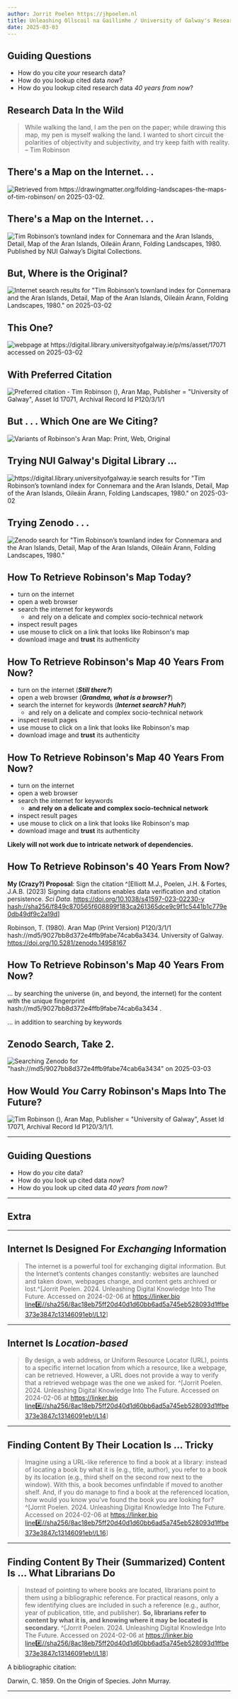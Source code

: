 ```yaml
---
author: Jorrit Poelen https://jhpoelen.nl
title: Unleashing Ollscoil na Gaillimhe / University of Galway's Research Data Into the Future
date: 2025-03-03
---
```


## Guiding Questions

 * How do you cite *your* research data?
 * How do you lookup cited data *now*? 
 * How do you lookup cited research data *40 years from now*? 

## Research Data In the Wild

> While walking the land, I am the pen on the paper; while drawing this map, my pen is myself walking the land. I wanted to short circuit the polarities of objectivity and subjectivity, and try keep faith with reality.  – Tim Robinson

## There's a Map on the Internet. . . 

![Retrieved from https://drawingmatter.org/folding-landscapes-the-maps-of-tim-robinson/ on 2025-03-02.
](img/robinson-map-in-context-2025-2.png)

## There's a Map on the Internet. . . 

![Tim Robinson’s townland index for Connemara and the Aran Islands, Detail, Map of the Aran Islands, Oileáin Árann, Folding Landscapes, 1980. Published by NUI Galway’s Digital Collections.](img/AKYP-975413_Long-text_image1.jpeg)

## But, Where is the Original? 

![Internet search results for "Tim Robinson’s townland index for Connemara and the Aran Islands, Detail, Map of the Aran Islands, Oileáin Árann, Folding Landscapes, 1980." on 2025-03-02](img/google-search-2025-03-02.png)

## This One? 

![webpage at https://digital.library.universityofgalway.ie/p/ms/asset/17071 accessed on 2025-03-02](img/galway-digital-library-record-2025-03-02.png)

## With Preferred Citation

![Preferred citation - Tim Robinson (), Aran Map, Publisher = "University of Galway", Asset Id 17071, Archival Record Id P120/3/1/1](img/galway-digital-library-citation-2025-03-02.png)

## But . . . Which One are We Citing?

![Variants of Robinson's Aran Map: Print, Web, Original](img/galway-digital-library-download-2025-03-02.png)

## Trying NUI Galway's Digital Library ...

![https://digital.library.universityofgalway.ie search results for "Tim Robinson’s townland index for Connemara and the Aran Islands, Detail, Map of the Aran Islands, Oileáin Árann, Folding Landscapes, 1980." on 2025-03-02](img/galway-digital-library-search-2025-03-02.png)

## Trying Zenodo . . . 

![Zenodo search for "Tim Robinson’s townland index for Connemara and the Aran Islands, Detail, Map of the Aran Islands, Oileáin Árann, Folding Landscapes, 1980."](img/zenodo-search-2025-03-03.png)

## How To Retrieve Robinson's Map Today?

 * turn on the internet
 * open a web browser
 * search the internet for keywords
   * and rely on a delicate and complex socio-technical network 
 * inspect result pages
 * use mouse to click on a link that looks like Robinson's map
 * download image and **trust** its authenticity

## How To Retrieve Robinson's Map 40 Years From Now?

 * turn on the internet (***Still there?***)
 * open a web browser (***Grandma, what is a browser?***)
 * search the internet for keywords (***Internet search? Huh?***)
   * and rely on a delicate and complex socio-technical network
 * inspect result pages 
 * use mouse to click on a link that looks like Robinson's map
 * download image and **trust** its authenticity

## How To Retrieve Robinson's Map 40 Years From Now?

 * turn on the internet
 * open a web browser
 * search the internet for keywords
   * **and rely on a delicate and complex socio-technical network**
 * inspect result pages
 * use mouse to click on a link that looks like Robinson's map
 * download image and **trust** its authenticity

**Likely will not work due to intricate network of dependencies.**

## How To Retrieve Robinson's 40 Years From Now?

**My (Crazy?) Proposal**: Sign the citation ^[Elliott M.J., Poelen, J.H. & Fortes, J.A.B. (2023) Signing data citations enables data verification and citation persistence. *Sci Data*. https://doi.org/10.1038/s41597-023-02230-y [hash://sha256/f849c870565f608899f183ca261365dce9c9f1c5441b1c779e0db49df9c2a19d](https://linker.bio/hash://sha256/f849c870565f608899f183ca261365dce9c9f1c5441b1c779e0db49df9c2a19d)] 

Robinson, T. (1980). Aran Map (Print Version) P120/3/1/1 hash://md5/9027bb8d372e4ffb9fabe74cab6a3434. University of Galway. https://doi.org/10.5281/zenodo.14958167

## How To Retrieve Robinson's Map 40 Years From Now?


... by searching the universe (in, and beyond, the internet) for the content with the unique fingerprint hash://md5/9027bb8d372e4ffb9fabe74cab6a3434 .

... in addition to searching by keywords 

## Zenodo Search, Take 2.

![Searching Zenodo for "hash://md5/9027bb8d372e4ffb9fabe74cab6a3434" on 2025-03-03](img/zenodo-search-take-2-2025-03-03.png)

## How Would *You* Carry Robinson's Maps Into The Future?

![Tim Robinson (), Aran Map, Publisher = "University of Galway", Asset Id 17071, Archival Record Id P120/3/1/1.](img/p120_0002_0001_print.jpg)

---

## Guiding Questions

 * How do *you* cite data?
 * How do you look up cited data *now*?
 * How do you look up cited data *40 years from now*?

---

## Extra

---

## Internet Is Designed For *Exchanging* Information 

> The internet is a powerful tool for exchanging digital information. But the Internet’s contents changes constantly: websites are launched and taken down, webpages change, and content gets archived or lost.^[Jorrit Poelen. 2024. Unleashing Digital Knowledge Into The Future. Accessed on 2024-02-06 at https://linker.bio [line:hash://sha256/8ac18eb75ff20d40d1d60bb6ad5a745eb528093d1ffbe373e3847c13146091eb!/L12](https://linker.bio/line:hash://sha256/8ac18eb75ff20d40d1d60bb6ad5a745eb528093d1ffbe373e3847c13146091eb!/L12)]

---

## Internet Is *Location-based*

> By design, a web address, or Uniform Resource Locator (URL), points to a specific internet location from which a resource, like a webpage, can be retrieved. However, a URL does not provide a way to verify that a retrieved webpage was the one we asked for. ^[Jorrit Poelen. 2024. Unleashing Digital Knowledge Into The Future. Accessed on 2024-02-06 at https://linker.bio [line:hash://sha256/8ac18eb75ff20d40d1d60bb6ad5a745eb528093d1ffbe373e3847c13146091eb!/L14](https://linker.bio/line:hash://sha256/8ac18eb75ff20d40d1d60bb6ad5a745eb528093d1ffbe373e3847c13146091eb!/L14)]

---

## Finding Content By Their Location Is ... Tricky

> Imagine using a URL-like reference to find a book at a library: instead of locating a book by what it is (e.g., title, author), you refer to a book by its location (e.g., third shelf on the second row next to the window). With this, a book becomes unfindable if moved to another shelf. And, if you do manage to find a book at the referenced location, how would you know you’ve found the book you are looking for? ^[Jorrit Poelen. 2024. Unleashing Digital Knowledge Into The Future. Accessed on 2024-02-06 at https://linker.bio [line:hash://sha256/8ac18eb75ff20d40d1d60bb6ad5a745eb528093d1ffbe373e3847c13146091eb!/L16](https://linker.bio/line:hash://sha256/8ac18eb75ff20d40d1d60bb6ad5a745eb528093d1ffbe373e3847c13146091eb!/L16)]


---

## Finding Content By Their (Summarized) Content Is ... What Librarians Do

> Instead of pointing to where books are located, librarians point to them using a bibliographic reference. For practical reasons, only a few identifying clues are included in such a reference (e.g., author, year of publication, title, and publisher). **So, librarians refer to content by what it is, and knowing where it may be located is secondary.** ^[Jorrit Poelen. 2024. Unleashing Digital Knowledge Into The Future. Accessed on 2024-02-06 at https://linker.bio [line:hash://sha256/8ac18eb75ff20d40d1d60bb6ad5a745eb528093d1ffbe373e3847c13146091eb!/L18](https://linker.bio/line:hash://sha256/8ac18eb75ff20d40d1d60bb6ad5a745eb528093d1ffbe373e3847c13146091eb!/L18)]


A bibliographic citation:

Darwin, C. 1859. On the Origin of Species. John Murray.

---



